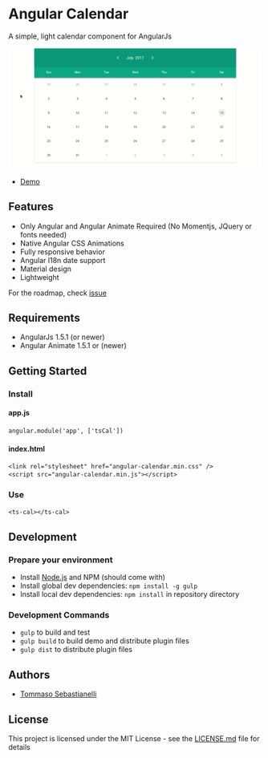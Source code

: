# Angular Calendar

A simple, light calendar component for AngularJs

![alt text](https://github.com/tommaso-sebastianelli/angular-calendar/blob/master/screenshots/02.gif)

- [Demo](https://plnkr.co/edit/7eHoO3YeZzSSF3uUfpeS?p=preview)

## Features

- Only Angular and Angular Animate Required (No Momentjs, JQuery or fonts needed)
- Native Angular CSS Animations
- Fully responsive behavior
- Angular l18n date support
- Material design
- Lightweight

For the roadmap, check [issue](https://github.com/tommaso-sebastianelli/angular-calendar/issues)

## Requirements

- AngularJs 1.5.1 (or newer)
- Angular Animate 1.5.1 or (newer)

## Getting Started


### Install
#### app.js

```
angular.module('app', ['tsCal'])
```

#### index.html
```
<link rel="stylesheet" href="angular-calendar.min.css" />
<script src="angular-calendar.min.js"></script>
```

### Use
```
<ts-cal></ts-cal>
```

## Development

### Prepare your environment
* Install [Node.js](http://nodejs.org/) and NPM (should come with)
* Install global dev dependencies: `npm install -g gulp`
* Install local dev dependencies: `npm install` in repository directory

### Development Commands

* `gulp` to build and test
* `gulp build` to build demo and distribute plugin files
* `gulp dist` to distribute plugin files

## Authors

* [Tommaso Sebastianelli](https://github.com/tommaso-sebastianelli)

## License

This project is licensed under the MIT License - see the [LICENSE.md](LICENSE.md) file for details
